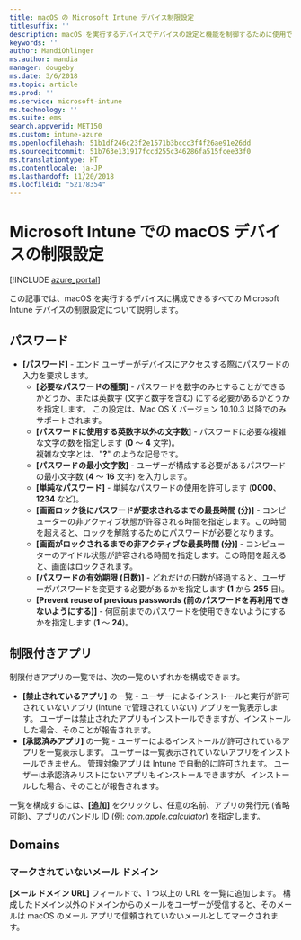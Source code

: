 ```yaml
---
title: macOS の Microsoft Intune デバイス制限設定
titlesuffix: ''
description: macOS を実行するデバイスでデバイスの設定と機能を制御するために使用できる Intune の設定について説明します。
keywords: ''
author: MandiOhlinger
ms.author: mandia
manager: dougeby
ms.date: 3/6/2018
ms.topic: article
ms.prod: ''
ms.service: microsoft-intune
ms.technology: ''
ms.suite: ems
search.appverid: MET150
ms.custom: intune-azure
ms.openlocfilehash: 51b1df246c23f2e1571b3bccc3f4f26ae91e26dd
ms.sourcegitcommit: 51b763e131917fccd255c346286fa515fcee33f0
ms.translationtype: HT
ms.contentlocale: ja-JP
ms.lasthandoff: 11/20/2018
ms.locfileid: "52178354"
---
```

# <a name="microsoft-intune-macos-device-restriction-settings"></a>Microsoft Intune での macOS デバイスの制限設定

[!INCLUDE [azure_portal](./includes/azure_portal.md)]

この記事では、macOS を実行するデバイスに構成できるすべての Microsoft Intune デバイスの制限設定について説明します。

## <a name="password"></a>パスワード
-   **[パスワード]** - エンド ユーザーがデバイスにアクセスする際にパスワードの入力を要求します。
    -   **[必要なパスワードの種類]** - パスワードを数字のみとすることができるかどうか、または英数字 (文字と数字を含む) にする必要があるかどうかを指定します。 この設定は、Mac OS X バージョン 10.10.3 以降でのみサポートされます。
    -   **[パスワードに使用する英数字以外の文字数]** - パスワードに必要な複雑な文字の数を指定します (**0** ～ **4** 文字)。<br>複雑な文字とは、"**?**" のような記号です。
    -   **[パスワードの最小文字数]** - ユーザーが構成する必要があるパスワードの最小文字数 (**4** ～ **16** 文字) を入力します。
    -   **[単純なパスワード]** - 単純なパスワードの使用を許可します (**0000**、**1234** など)。
    -   **[画面ロック後にパスワードが要求されるまでの最長時間 (分)]** - コンピューターの非アクティブ状態が許容される時間を指定します。この時間を超えると、ロックを解除するためにパスワードが必要となります。
    -   **[画面がロックされるまでの非アクティブな最長時間 (分)]** - コンピューターのアイドル状態が許容される時間を指定します。この時間を超えると、画面はロックされます。
    -   **[パスワードの有効期限 (日数)]** - どれだけの日数が経過すると、ユーザーがパスワードを変更する必要があるかを指定します **(1** から **255** 日)。
    -   **[Prevent reuse of previous passwords (前のパスワードを再利用できないようにする)]** - 何回前までのパスワードを使用できないようにするかを指定します (**1** ～ **24**)。

## <a name="restricted-apps"></a>制限付きアプリ

制限付きアプリの一覧では、次の一覧のいずれかを構成できます。

- **[禁止されているアプリ]** の一覧 - ユーザーによるインストールと実行が許可されていないアプリ (Intune で管理されていない) アプリを一覧表示します。 ユーザーは禁止されたアプリもインストールできますが、インストールした場合、そのことが報告されます。
- **[承認済みアプリ]** の一覧 - ユーザーによるインストールが許可されているアプリを一覧表示します。 ユーザーは一覧表示されていないアプリをインストールできません。 管理対象アプリは Intune で自動的に許可されます。 ユーザーは承認済みリストにないアプリもインストールできますが、インストールした場合、そのことが報告されます。

一覧を構成するには、**[追加]** をクリックし、任意の名前、アプリの発行元 (省略可能)、アプリのバンドル ID (例: *com.apple.calculator*) を指定します。

## <a name="domains"></a>Domains

### <a name="unmarked-email-domains"></a>マークされていないメール ドメイン

**[メール ドメイン URL]** フィールドで、1 つ以上の URL を一覧に追加します。 構成したドメイン以外のドメインからのメールをユーザーが受信すると、そのメールは macOS のメール アプリで信頼されていないメールとしてマークされます。


